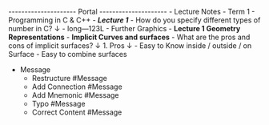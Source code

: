 --------------------- Portal ---------------------
    - Lecture Notes
        - Term 1
            - Programming in C & C++
                -  _**Lecture 1**_ 
                    - How do you specify different types of number in C? ↓ 
                        - long―123L
            - Further Graphics
                - **Lecture 1 Geometry Representations**
                    - **Implicit Curves and surfaces**
                        - What are the pros and cons of implicit surfaces? ↓ 
                            1. Pros ↓ 
                                - Easy to Know inside / outside / on Surface
                                - Easy to combine surfaces
- Message
    - Restructure #Message
    - Add Connection #Message
    - Add Mnemonic #Message
    - Typo #Message
    - Correct Content #Message

